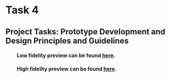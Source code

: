 # Task 4
## Project Tasks: Prototype Development and Design Principles and Guidelines
#### &ensp;&thinsp;&ensp;&thinsp;&ensp;&thinsp; Low fidelity preview can be found [here](./prototypes/low-fidelity/).
#### &ensp;&thinsp;&ensp;&thinsp;&ensp;&thinsp; High fidelity preview can be found [here](./prototypes/high-fidelity/).